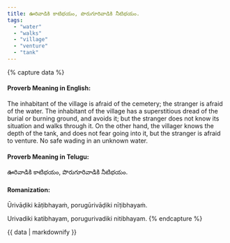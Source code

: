 ```yaml
---
title: ఊరివాడికి కాటిభయం, పొరుగూరివాడికి నీటిభయం.
tags:
  - "water"
  - "walks"
  - "village"
  - "venture"
  - "tank"
---
```


{% capture data %}
#### Proverb Meaning in English:
The inhabitant of the village is afraid of the cemetery; the stranger is afraid of the water. The inhabitant of the village has a superstitious dread of the burial or burning ground, and avoids it; but the stranger does not know its situation and walks through it. On the other hand, the villager knows the depth of the tank, and does not fear going into it, but the stranger is afraid to venture.
No safe wading in an unknown water.

#### Proverb Meaning in Telugu:
ఊరివాడికి కాటిభయం, పొరుగూరివాడికి నీటిభయం.

#### Romanization:
Ūrivāḍiki kāṭibhayaṁ, porugūrivāḍiki nīṭibhayaṁ.

Urivadiki katibhayam, porugurivadiki nitibhayam.
{% endcapture %}

{{ data | markdownify }}


